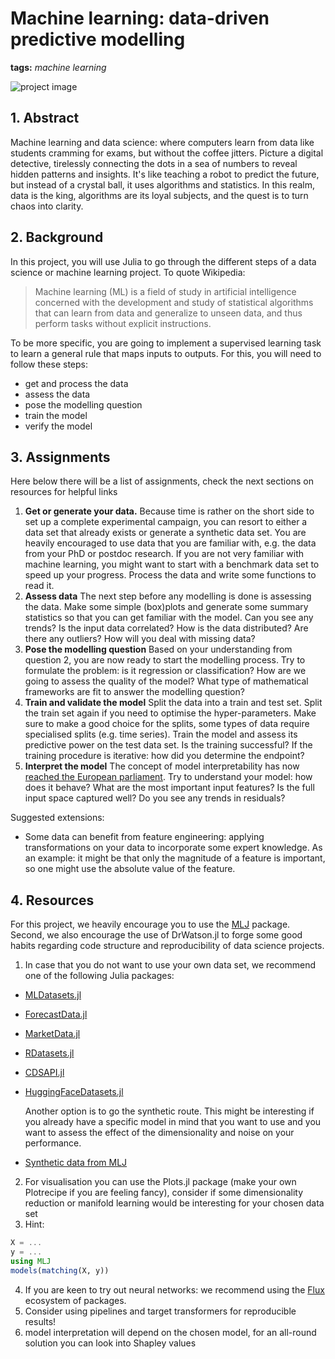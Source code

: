 # Machine learning: data-driven predictive modelling

**tags:** *machine learning*

![project image](https://images.unsplash.com/photo-1580711508260-a9ea2b5377bb?q=80&w=2624&auto=format&fit=crop&ixlib=rb-4.0.3&ixid=M3wxMjA3fDB8MHxwaG90by1wYWdlfHx8fGVufDB8fHx8fA%3D%3D)

## 1. Abstract

Machine learning and data science: where computers learn from data like students cramming for exams, but without the coffee jitters. Picture a digital detective, tirelessly connecting the dots in a sea of numbers to reveal hidden patterns and insights. It's like teaching a robot to predict the future, but instead of a crystal ball, it uses algorithms and statistics. In this realm, data is the king, algorithms are its loyal subjects, and the quest is to turn chaos into clarity.

## 2. Background

In this project, you will use Julia to go through the different steps of a data science or machine learning project. To quote Wikipedia:

> Machine learning (ML) is a field of study in artificial intelligence concerned with the development and study of statistical algorithms that can learn from data and generalize to unseen data, and thus perform tasks without explicit instructions.

To be more specific, you are going to implement a supervised learning task to learn a general rule that maps inputs to outputs. For this, you will need to follow these steps:

- get and process the data
- assess the data
- pose the modelling question
- train the model
- verify the model

## 3. Assignments

Here below there will be a list of assignments, check the next sections on resources for helpful links

1. **Get or generate your data.**
Because time is rather on the short side to set up a complete experimental campaign, you can resort to either a data set that already exists or generate a synthetic data set. You are heavily encouraged to use data that you are familiar with, e.g. the data from your PhD or postdoc research. If you are not very familiar with machine learning, you might want to start with a benchmark data set to speed up your progress. Process the data and write some functions to read it.
2. **Assess data**
The next step before any modelling is done is assessing the data. Make some simple (box)plots and generate some summary statistics so that you can get familiar with the model. Can you see any trends? Is the input data correlated? How is the data distributed? Are there any outliers? How will you deal with missing data?
3. **Pose the modelling question**
Based on your understanding from question 2, you are now ready to start the modelling process. Try to formulate the problem: is it regression or classification? How are we going to assess the quality of the model? What type of mathematical frameworks are fit to answer the modelling question?
4. **Train and validate the model**
Split the data into a train and test set. Split the train set again if you need to optimise the hyper-parameters. Make sure to make a good choice for the splits, some types of data require specialised splits (e.g. time series). Train the model and assess its predictive power on the test data set. Is the training successful? If the training procedure is iterative: how did you determine the endpoint?
5. **Interpret the model**
The concept of model interpretability has now [reached the European parliament](https://www.europarl.europa.eu/news/en/headlines/society/20230601STO93804/eu-ai-act-first-regulation-on-artificial-intelligence). Try to understand your model: how does it behave? What are the most important input features? Is the full input space captured well? Do you see any trends in residuals?

Suggested extensions:

- Some data can benefit from feature engineering: applying transformations on your data to incorporate some expert knowledge. As an example: it might be that only the magnitude of a feature is important, so one might use the absolute value of the feature.

## 4. Resources

For this project, we heavily encourage you to use the [MLJ](https://alan-turing-institute.github.io/MLJ.jl/stable/#Data) package. Second, we also encourage the use of DrWatson.jl to forge some good habits regarding code structure and reproducibility of data science projects.

1. In case that you do not want to use your own data set, we recommend one of the following Julia packages:
- [MLDatasets.jl](https://juliaml.github.io/MLDatasets.jl/stable/)
- [ForecastData.jl](https://github.com/viraltux/ForecastData.jl)
- [MarketData.jl](https://juliaquant.github.io/MarketData.jl/stable/company_financial_series/#Large-historical-data-sets-1)
- [RDatasets.jl](https://github.com/JuliaStats/RDatasets.jl)
- [CDSAPI.jl](https://github.com/JuliaClimate/CDSAPI.jl)
- [HuggingFaceDatasets.jl](https://github.com/CarloLucibello/HuggingFaceDatasets.jl)
    
    Another option is to go the synthetic route. This might be interesting if you already have a specific model in mind that you want to use and you want to assess the effect of the dimensionality and noise on your performance. 
    
- [Synthetic data from MLJ](https://alan-turing-institute.github.io/MLJ.jl/stable/generating_synthetic_data/)
2. For visualisation you can use the Plots.jl package (make your own Plotrecipe if you are feeling fancy), consider if some dimensionality reduction or manifold learning would be interesting for your chosen data set
3. Hint:

```julia
X = ...
y = ...
using MLJ
models(matching(X, y))
```

4. If you are keen to try out neural networks: we recommend using the [Flux](https://fluxml.ai/) ecosystem of packages. 
5. Consider using pipelines and target transformers for reproducible results!
6. model interpretation will depend on the chosen model, for an all-round solution you can look into Shapley values